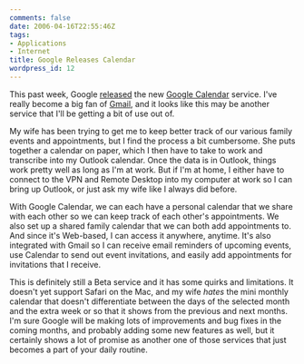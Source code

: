 ```yaml
---
comments: false
date: 2006-04-16T22:55:46Z
tags:
- Applications
- Internet
title: Google Releases Calendar
wordpress_id: 12
---
```


This past week, Google [released](http://googleblog.blogspot.com/2006/04/its-about-time.html) the new [Google Calendar](http://calendar.google.com/) service.  I've really become a big fan of [Gmail](http://mail.google.com/), and it looks like this may be another service that I'll be getting a bit of use out of.

My wife has been trying to get me to keep better track of our various family events and appointments, but I find the process a bit cumbersome.   She puts together a calendar on paper, which I then have to take to work and transcribe into my Outlook calendar.  Once the data is in Outlook, things work pretty well as long as I'm at work.  But if I'm at home, I either have to connect to the VPN and Remote Desktop into my computer at work so I can bring up Outlook, or just ask my wife like I always did before.

With Google Calendar, we can each have a personal calendar that we share with each other so we can keep track of each other's appointments.  We also set up a shared family calendar that we can both add appointments to.  And since it's Web-based, I can access it anywhere, anytime.  It's also integrated with Gmail so I can receive email reminders of upcoming events, use Calendar to send out event invitations, and easily add appointments for invitations that I receive.

This is definitely still a Beta service and it has some quirks and limitations.  It doesn't yet support Safari on the Mac, and my wife _hates_ the mini monthly calendar that doesn't differentiate between the days of the selected month and the extra week or so that it shows from the previous and next months.  I'm sure Google will be making lots of improvements and bug fixes in the coming months, and probably adding some new features as well, but it certainly shows a lot of promise as another one of those services that just becomes a part of your daily routine.
